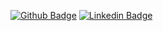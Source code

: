 
[![Github Badge](https://img.shields.io/badge/-Github-000?style=flat-square&logo=Github&logoColor=white&link=http://github.com/eliezereoc)](http://github.com/eliezereoc)
[![Linkedin Badge](https://img.shields.io/badge/-LinkedIn-blue?style=flat-square&logo=Linkedin&logoColor=white&link=linkedin.com/in/eliezer-oliveira-cardoso-260354165)](linkedin.com/in/eliezer-oliveira-cardoso-260354165)


<!--
**eliezereoc/eliezereoc** is a ✨ _special_ ✨ repository because its `README.md` (this file) appears on your GitHub profile.

Here are some ideas to get you started:

- 🔭 I’m currently working on ...
- 🌱 I’m currently learning ...
- 👯 I’m looking to collaborate on ...
- 🤔 I’m looking for help with ...
- 💬 Ask me about ...
- 📫 How to reach me: ...
- 😄 Pronouns: ...
- ⚡ Fun fact: ...
-->
